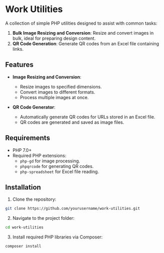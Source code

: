 # Work Utilities

A collection of simple PHP utilities designed to assist with common tasks:

1. **Bulk Image Resizing and Conversion**: Resize and convert images in bulk, ideal for preparing design content.
2. **QR Code Generation**: Generate QR codes from an Excel file containing links.

## Features
- **Image Resizing and Conversion**:
  - Resize images to specified dimensions.
  - Convert images to different formats.
  - Process multiple images at once.
  
- **QR Code Generator**:
  - Automatically generate QR codes for URLs stored in an Excel file.
  - QR codes are generated and saved as image files.

## Requirements
- PHP 7.0+ 
- Required PHP extensions: 
  - `php-gd` for image processing.
  - `phpqrcode` for generating QR codes.
  - `php-spreadsheet` for Excel file reading.

## Installation
1. Clone the repository:
```bash
git clone https://github.com/yourusername/work-utilities.git
```
2. Navigate to the project folder:
```bash
cd work-utilities
```
3. Install required PHP libraries via Composer:
```bash
composer install
```
